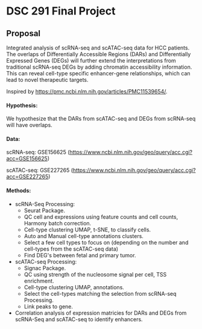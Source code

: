 # DSC 291 Final Project

## Proposal
Integrated analysis of scRNA-seq and scATAC-seq data for HCC patients. The overlaps of Differentially Accessible Regions (DARs) and Differentially Expressed Genes (DEGs) will further extend the interpretations from traditional scRNA-seq DEGs by adding 
chromatin accessibility information. This can reveal cell-type specific enhancer-gene relationships, which can lead to novel therapeutic targets. 

Inspired by https://pmc.ncbi.nlm.nih.gov/articles/PMC11539654/.

#### Hypothesis: 
We hypothesize that the DARs from scATAC-seq and DEGs from scRNA-seq will have overlaps.

#### Data:
scRNA-seq: GSE156625 (https://www.ncbi.nlm.nih.gov/geo/query/acc.cgi?acc=GSE156625)

scATAC-seq: GSE227265 (https://www.ncbi.nlm.nih.gov/geo/query/acc.cgi?acc=GSE227265)

#### Methods:
* scRNA-Seq Processing:
  * Seurat Package.
  * QC cell and expressions using feature counts and cell counts, Harmony batch correction.
  * Cell-type clustering UMAP, t-SNE, to classify cells.
  * Auto and Manual cell-type annotations clusters.
  * Select a few cell types to focus on (depending on the number and cell-types from the scATAC-seq data)
  * Find DEG's between fetal and primary tumor.
* scATAC-seq Processing:
  * Signac Package.
  * QC using strength of the nucleosome signal per cell, TSS enrichment.
  * Cell-type clustering UMAP, annotations.
  * Select the cell-types matching the selection from scRNA-seq Processing.
  * Link peaks to gene.
* Correlation analysis of expression matricies for DARs and DEGs from scRNA-Seq and scATAC-seq to identify enhancers.
